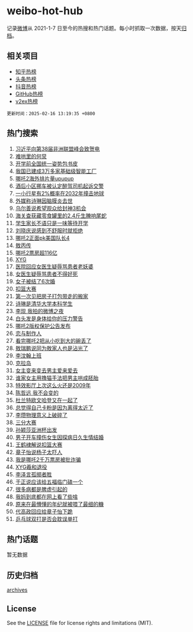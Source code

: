 # weibo-hot-hub

记录[微博](https://www.weibo.com)从 2021-1-7 日至今的热搜和热门话题。每小时抓取一次数据，按天[归档](archives)。

## 相关项目

- [知乎热榜](https://github.com/snaildev/zhihu-hot-hub)
- [头条热榜](https://github.com/snaildev/toutiao-hot-hub)
- [抖音热榜](https://github.com/snaildev/douyin-hot-hub)
- [GitHub热榜](https://github.com/snaildev/github-hot-hub)
- [v2ex热榜](https://github.com/snaildev/v2ex-hot-hub)


`更新时间：2025-02-16 13:19:35 +0800`

## 热门搜索

1. [习近平向第38届非洲联盟峰会致贺电](https://m.weibo.cn/search?containerid=100103type%3D1%26t%3D10%26q%3D%23%E4%B9%A0%E8%BF%91%E5%B9%B3%E5%90%91%E7%AC%AC38%E5%B1%8A%E9%9D%9E%E6%B4%B2%E8%81%94%E7%9B%9F%E5%B3%B0%E4%BC%9A%E8%87%B4%E8%B4%BA%E7%94%B5%23&stream_entry_id=51&isnewpage=1&extparam=seat%3D1%26pos%3D0%26filter_type%3Drealtimehot%26stream_entry_id%3D51%26c_type%3D51%26dgr%3D0%26q%3D%2523%25E4%25B9%25A0%25E8%25BF%2591%25E5%25B9%25B3%25E5%2590%2591%25E7%25AC%25AC38%25E5%25B1%258A%25E9%259D%259E%25E6%25B4%25B2%25E8%2581%2594%25E7%259B%259F%25E5%25B3%25B0%25E4%25BC%259A%25E8%2587%25B4%25E8%25B4%25BA%25E7%2594%25B5%2523%26cate%3D10103%26display_time%3D1739683174%26pre_seqid%3D173968317430908916355)
1. [难哄里的何炅](https://m.weibo.cn/search?containerid=100103type%3D1%26t%3D10%26q%3D%23%E9%9A%BE%E5%93%84%E9%87%8C%E7%9A%84%E4%BD%95%E7%82%85%23&stream_entry_id=31&isnewpage=1&extparam=seat%3D1%26dgr%3D0%26stream_entry_id%3D31%26flag%3D2%26pos%3D0%26lcate%3D5001%26realpos%3D1%26filter_type%3Drealtimehot%26c_type%3D31%26band_rank%3D1%26q%3D%2523%25E9%259A%25BE%25E5%2593%2584%25E9%2587%258C%25E7%259A%2584%25E4%25BD%2595%25E7%2582%2585%2523%26cate%3D5001%26display_time%3D1739683174%26pre_seqid%3D173968317430908916355)
1. [开学前全国统一姿势包书皮](https://m.weibo.cn/search?containerid=100103type%3D1%26t%3D10%26q%3D%23%E5%BC%80%E5%AD%A6%E5%89%8D%E5%85%A8%E5%9B%BD%E7%BB%9F%E4%B8%80%E5%A7%BF%E5%8A%BF%E5%8C%85%E4%B9%A6%E7%9A%AE%23&stream_entry_id=31&isnewpage=1&extparam=seat%3D1%26dgr%3D0%26stream_entry_id%3D31%26flag%3D1%26pos%3D1%26lcate%3D5001%26realpos%3D2%26filter_type%3Drealtimehot%26c_type%3D31%26band_rank%3D2%26q%3D%2523%25E5%25BC%2580%25E5%25AD%25A6%25E5%2589%258D%25E5%2585%25A8%25E5%259B%25BD%25E7%25BB%259F%25E4%25B8%2580%25E5%25A7%25BF%25E5%258A%25BF%25E5%258C%2585%25E4%25B9%25A6%25E7%259A%25AE%2523%26cate%3D5001%26display_time%3D1739683174%26pre_seqid%3D173968317430908916355)
1. [我国已建成3万多家基础级智能工厂](https://m.weibo.cn/search?containerid=100103type%3D1%26t%3D10%26q%3D%23%E6%88%91%E5%9B%BD%E5%B7%B2%E5%BB%BA%E6%88%903%E4%B8%87%E5%A4%9A%E5%AE%B6%E5%9F%BA%E7%A1%80%E7%BA%A7%E6%99%BA%E8%83%BD%E5%B7%A5%E5%8E%82%23&stream_entry_id=31&isnewpage=1&extparam=seat%3D1%26dgr%3D0%26stream_entry_id%3D31%26flag%3D1%26pos%3D2%26lcate%3D5001%26realpos%3D3%26filter_type%3Drealtimehot%26c_type%3D31%26band_rank%3D3%26q%3D%2523%25E6%2588%2591%25E5%259B%25BD%25E5%25B7%25B2%25E5%25BB%25BA%25E6%2588%25903%25E4%25B8%2587%25E5%25A4%259A%25E5%25AE%25B6%25E5%259F%25BA%25E7%25A1%2580%25E7%25BA%25A7%25E6%2599%25BA%25E8%2583%25BD%25E5%25B7%25A5%25E5%258E%2582%2523%26cate%3D5001%26display_time%3D1739683174%26pre_seqid%3D173968317430908916355)
1. [哪吒2海外排片量upupup](https://m.weibo.cn/search?containerid=100103type%3D1%26t%3D10%26q%3D%23%E5%93%AA%E5%90%922%E6%B5%B7%E5%A4%96%E6%8E%92%E7%89%87%E9%87%8Fupupup%23&stream_entry_id=31&isnewpage=1&extparam=seat%3D1%26dgr%3D0%26stream_entry_id%3D31%26flag%3D2%26pos%3D3%26lcate%3D5001%26realpos%3D4%26filter_type%3Drealtimehot%26c_type%3D31%26band_rank%3D4%26q%3D%2523%25E5%2593%25AA%25E5%2590%25922%25E6%25B5%25B7%25E5%25A4%2596%25E6%258E%2592%25E7%2589%2587%25E9%2587%258Fupupup%2523%26cate%3D5001%26display_time%3D1739683174%26pre_seqid%3D173968317430908916355)
1. [酒后小区挪车被认定醉驾司机起诉交警](https://m.weibo.cn/search?containerid=100103type%3D1%26t%3D10%26q%3D%23%E9%85%92%E5%90%8E%E5%B0%8F%E5%8C%BA%E6%8C%AA%E8%BD%A6%E8%A2%AB%E8%AE%A4%E5%AE%9A%E9%86%89%E9%A9%BE%E5%8F%B8%E6%9C%BA%E8%B5%B7%E8%AF%89%E4%BA%A4%E8%AD%A6%23&stream_entry_id=31&isnewpage=1&extparam=seat%3D1%26dgr%3D0%26stream_entry_id%3D31%26flag%3D0%26pos%3D4%26lcate%3D5001%26realpos%3D5%26filter_type%3Drealtimehot%26c_type%3D31%26band_rank%3D5%26q%3D%2523%25E9%2585%2592%25E5%2590%258E%25E5%25B0%258F%25E5%258C%25BA%25E6%258C%25AA%25E8%25BD%25A6%25E8%25A2%25AB%25E8%25AE%25A4%25E5%25AE%259A%25E9%2586%2589%25E9%25A9%25BE%25E5%258F%25B8%25E6%259C%25BA%25E8%25B5%25B7%25E8%25AF%2589%25E4%25BA%25A4%25E8%25AD%25A6%2523%26cate%3D5001%26display_time%3D1739683174%26pre_seqid%3D173968317430908916355)
1. [一小行星有2%概率在2032年撞击地球](https://m.weibo.cn/search?containerid=100103type%3D1%26t%3D10%26q%3D%23%E4%B8%80%E5%B0%8F%E8%A1%8C%E6%98%9F%E6%9C%892%25%E6%A6%82%E7%8E%87%E5%9C%A82032%E5%B9%B4%E6%92%9E%E5%87%BB%E5%9C%B0%E7%90%83%23&stream_entry_id=31&isnewpage=1&extparam=seat%3D1%26dgr%3D0%26stream_entry_id%3D31%26flag%3D0%26pos%3D5%26lcate%3D5001%26realpos%3D6%26filter_type%3Drealtimehot%26c_type%3D31%26band_rank%3D6%26q%3D%2523%25E4%25B8%2580%25E5%25B0%258F%25E8%25A1%258C%25E6%2598%259F%25E6%259C%25892%2525%25E6%25A6%2582%25E7%258E%2587%25E5%259C%25A82032%25E5%25B9%25B4%25E6%2592%259E%25E5%2587%25BB%25E5%259C%25B0%25E7%2590%2583%2523%26cate%3D5001%26display_time%3D1739683174%26pre_seqid%3D173968317430908916355)
1. [外媒称诗琳因脑膜炎去世](https://m.weibo.cn/search?containerid=100103type%3D1%26t%3D10%26q%3D%23%E5%A4%96%E5%AA%92%E7%A7%B0%E8%AF%97%E7%90%B3%E5%9B%A0%E8%84%91%E8%86%9C%E7%82%8E%E5%8E%BB%E4%B8%96%23&stream_entry_id=31&isnewpage=1&extparam=seat%3D1%26dgr%3D0%26stream_entry_id%3D31%26flag%3D1%26pos%3D6%26lcate%3D5001%26realpos%3D7%26filter_type%3Drealtimehot%26c_type%3D31%26band_rank%3D7%26q%3D%2523%25E5%25A4%2596%25E5%25AA%2592%25E7%25A7%25B0%25E8%25AF%2597%25E7%2590%25B3%25E5%259B%25A0%25E8%2584%2591%25E8%2586%259C%25E7%2582%258E%25E5%258E%25BB%25E4%25B8%2596%2523%26cate%3D5001%26display_time%3D1739683174%26pre_seqid%3D173968317430908916355)
1. [乌尔善说希望观众给封神3机会](https://m.weibo.cn/search?containerid=100103type%3D1%26t%3D10%26q%3D%23%E4%B9%8C%E5%B0%94%E5%96%84%E8%AF%B4%E5%B8%8C%E6%9C%9B%E8%A7%82%E4%BC%97%E7%BB%99%E5%B0%81%E7%A5%9E3%E6%9C%BA%E4%BC%9A%23&stream_entry_id=31&isnewpage=1&extparam=seat%3D1%26dgr%3D0%26stream_entry_id%3D31%26flag%3D2%26pos%3D7%26lcate%3D5001%26realpos%3D8%26filter_type%3Drealtimehot%26c_type%3D31%26band_rank%3D8%26q%3D%2523%25E4%25B9%258C%25E5%25B0%2594%25E5%2596%2584%25E8%25AF%25B4%25E5%25B8%258C%25E6%259C%259B%25E8%25A7%2582%25E4%25BC%2597%25E7%25BB%2599%25E5%25B0%2581%25E7%25A5%259E3%25E6%259C%25BA%25E4%25BC%259A%2523%26cate%3D5001%26display_time%3D1739683174%26pre_seqid%3D173968317430908916355)
1. [海关查获藏零食罐里的2.4斤生腌响尾蛇](https://m.weibo.cn/search?containerid=100103type%3D1%26t%3D10%26q%3D%23%E6%B5%B7%E5%85%B3%E6%9F%A5%E8%8E%B7%E8%97%8F%E9%9B%B6%E9%A3%9F%E7%BD%90%E9%87%8C%E7%9A%842.4%E6%96%A4%E7%94%9F%E8%85%8C%E5%93%8D%E5%B0%BE%E8%9B%87%23&stream_entry_id=31&isnewpage=1&extparam=seat%3D1%26dgr%3D0%26stream_entry_id%3D31%26flag%3D0%26pos%3D8%26lcate%3D5001%26realpos%3D9%26filter_type%3Drealtimehot%26c_type%3D31%26band_rank%3D9%26q%3D%2523%25E6%25B5%25B7%25E5%2585%25B3%25E6%259F%25A5%25E8%258E%25B7%25E8%2597%258F%25E9%259B%25B6%25E9%25A3%259F%25E7%25BD%2590%25E9%2587%258C%25E7%259A%25842.4%25E6%2596%25A4%25E7%2594%259F%25E8%2585%258C%25E5%2593%258D%25E5%25B0%25BE%25E8%259B%2587%2523%26cate%3D5001%26display_time%3D1739683174%26pre_seqid%3D173968317430908916355)
1. [学生家长不语只是一味等待开学](https://m.weibo.cn/search?containerid=100103type%3D1%26t%3D10%26q%3D%23%E5%AD%A6%E7%94%9F%E5%AE%B6%E9%95%BF%E4%B8%8D%E8%AF%AD%E5%8F%AA%E6%98%AF%E4%B8%80%E5%91%B3%E7%AD%89%E5%BE%85%E5%BC%80%E5%AD%A6%23&stream_entry_id=31&isnewpage=1&extparam=seat%3D1%26dgr%3D0%26stream_entry_id%3D31%26flag%3D1%26pos%3D9%26lcate%3D5001%26realpos%3D10%26filter_type%3Drealtimehot%26c_type%3D31%26band_rank%3D10%26q%3D%2523%25E5%25AD%25A6%25E7%2594%259F%25E5%25AE%25B6%25E9%2595%25BF%25E4%25B8%258D%25E8%25AF%25AD%25E5%258F%25AA%25E6%2598%25AF%25E4%25B8%2580%25E5%2591%25B3%25E7%25AD%2589%25E5%25BE%2585%25E5%25BC%2580%25E5%25AD%25A6%2523%26cate%3D5001%26display_time%3D1739683174%26pre_seqid%3D173968317430908916355)
1. [刘晓庆说感到不舒服时就拒绝](https://m.weibo.cn/search?containerid=100103type%3D1%26t%3D10%26q%3D%E5%88%98%E6%99%93%E5%BA%86%E8%AF%B4%E6%84%9F%E5%88%B0%E4%B8%8D%E8%88%92%E6%9C%8D%E6%97%B6%E5%B0%B1%E6%8B%92%E7%BB%9D&stream_entry_id=31&isnewpage=1&extparam=seat%3D1%26dgr%3D0%26stream_entry_id%3D31%26flag%3D0%26pos%3D10%26lcate%3D5001%26realpos%3D11%26filter_type%3Drealtimehot%26c_type%3D31%26band_rank%3D11%26q%3D%25E5%2588%2598%25E6%2599%2593%25E5%25BA%2586%25E8%25AF%25B4%25E6%2584%259F%25E5%2588%25B0%25E4%25B8%258D%25E8%2588%2592%25E6%259C%258D%25E6%2597%25B6%25E5%25B0%25B1%25E6%258B%2592%25E7%25BB%259D%26cate%3D5001%26display_time%3D1739683174%26pre_seqid%3D173968317430908916355)
1. [哪吒2正面pk美国队长4](https://m.weibo.cn/search?containerid=100103type%3D1%26t%3D10%26q%3D%23%E5%93%AA%E5%90%922%E6%AD%A3%E9%9D%A2pk%E7%BE%8E%E5%9B%BD%E9%98%9F%E9%95%BF4%23&stream_entry_id=31&isnewpage=1&extparam=seat%3D1%26dgr%3D0%26stream_entry_id%3D31%26flag%3D0%26pos%3D11%26lcate%3D5001%26realpos%3D12%26filter_type%3Drealtimehot%26c_type%3D31%26band_rank%3D12%26q%3D%2523%25E5%2593%25AA%25E5%2590%25922%25E6%25AD%25A3%25E9%259D%25A2pk%25E7%25BE%258E%25E5%259B%25BD%25E9%2598%259F%25E9%2595%25BF4%2523%26cate%3D5001%26display_time%3D1739683174%26pre_seqid%3D173968317430908916355)
1. [敖丙传](https://m.weibo.cn/search?containerid=100103type%3D1%26t%3D10%26q%3D%E6%95%96%E4%B8%99%E4%BC%A0&stream_entry_id=31&isnewpage=1&extparam=seat%3D1%26dgr%3D0%26stream_entry_id%3D31%26flag%3D0%26pos%3D12%26lcate%3D5001%26realpos%3D13%26filter_type%3Drealtimehot%26c_type%3D31%26band_rank%3D13%26q%3D%25E6%2595%2596%25E4%25B8%2599%25E4%25BC%25A0%26cate%3D5001%26display_time%3D1739683174%26pre_seqid%3D173968317430908916355)
1. [哪吒2票房超116亿](https://m.weibo.cn/search?containerid=100103type%3D1%26t%3D10%26q%3D%23%E5%93%AA%E5%90%922%E7%A5%A8%E6%88%BF%E8%B6%85116%E4%BA%BF%23&stream_entry_id=31&isnewpage=1&extparam=seat%3D1%26dgr%3D0%26stream_entry_id%3D31%26flag%3D1%26pos%3D13%26lcate%3D5001%26realpos%3D14%26filter_type%3Drealtimehot%26c_type%3D31%26band_rank%3D14%26q%3D%2523%25E5%2593%25AA%25E5%2590%25922%25E7%25A5%25A8%25E6%2588%25BF%25E8%25B6%2585116%25E4%25BA%25BF%2523%26cate%3D5001%26display_time%3D1739683174%26pre_seqid%3D173968317430908916355)
1. [XYG](https://m.weibo.cn/search?containerid=100103type%3D1%26t%3D10%26q%3DXYG&stream_entry_id=31&isnewpage=1&extparam=seat%3D1%26dgr%3D0%26stream_entry_id%3D31%26flag%3D0%26pos%3D14%26lcate%3D5001%26realpos%3D15%26filter_type%3Drealtimehot%26c_type%3D31%26band_rank%3D15%26q%3DXYG%26cate%3D5001%26display_time%3D1739683174%26pre_seqid%3D173968317430908916355)
1. [医院回应女医生疑辱骂患者老妖婆](https://m.weibo.cn/search?containerid=100103type%3D1%26t%3D10%26q%3D%23%E5%8C%BB%E9%99%A2%E5%9B%9E%E5%BA%94%E5%A5%B3%E5%8C%BB%E7%94%9F%E7%96%91%E8%BE%B1%E9%AA%82%E6%82%A3%E8%80%85%E8%80%81%E5%A6%96%E5%A9%86%23&stream_entry_id=31&isnewpage=1&extparam=seat%3D1%26dgr%3D0%26stream_entry_id%3D31%26flag%3D0%26pos%3D15%26lcate%3D5001%26realpos%3D16%26filter_type%3Drealtimehot%26c_type%3D31%26band_rank%3D16%26q%3D%2523%25E5%258C%25BB%25E9%2599%25A2%25E5%259B%259E%25E5%25BA%2594%25E5%25A5%25B3%25E5%258C%25BB%25E7%2594%259F%25E7%2596%2591%25E8%25BE%25B1%25E9%25AA%2582%25E6%2582%25A3%25E8%2580%2585%25E8%2580%2581%25E5%25A6%2596%25E5%25A9%2586%2523%26cate%3D5001%26display_time%3D1739683174%26pre_seqid%3D173968317430908916355)
1. [女医生疑辱骂患者不得好死](https://m.weibo.cn/search?containerid=100103type%3D1%26t%3D10%26q%3D%23%E5%A5%B3%E5%8C%BB%E7%94%9F%E7%96%91%E8%BE%B1%E9%AA%82%E6%82%A3%E8%80%85%E4%B8%8D%E5%BE%97%E5%A5%BD%E6%AD%BB%23&stream_entry_id=31&isnewpage=1&extparam=seat%3D1%26dgr%3D0%26stream_entry_id%3D31%26flag%3D0%26pos%3D16%26lcate%3D5001%26realpos%3D17%26filter_type%3Drealtimehot%26c_type%3D31%26band_rank%3D17%26q%3D%2523%25E5%25A5%25B3%25E5%258C%25BB%25E7%2594%259F%25E7%2596%2591%25E8%25BE%25B1%25E9%25AA%2582%25E6%2582%25A3%25E8%2580%2585%25E4%25B8%258D%25E5%25BE%2597%25E5%25A5%25BD%25E6%25AD%25BB%2523%26cate%3D5001%26display_time%3D1739683174%26pre_seqid%3D173968317430908916355)
1. [女子被结了6次婚](https://m.weibo.cn/search?containerid=100103type%3D1%26t%3D10%26q%3D%23%E5%A5%B3%E5%AD%90%E8%A2%AB%E7%BB%93%E4%BA%866%E6%AC%A1%E5%A9%9A%23&stream_entry_id=31&isnewpage=1&extparam=seat%3D1%26dgr%3D0%26stream_entry_id%3D31%26flag%3D0%26pos%3D17%26lcate%3D5001%26realpos%3D18%26filter_type%3Drealtimehot%26c_type%3D31%26band_rank%3D18%26q%3D%2523%25E5%25A5%25B3%25E5%25AD%2590%25E8%25A2%25AB%25E7%25BB%2593%25E4%25BA%25866%25E6%25AC%25A1%25E5%25A9%259A%2523%26cate%3D5001%26display_time%3D1739683174%26pre_seqid%3D173968317430908916355)
1. [扣篮大赛](https://m.weibo.cn/search?containerid=100103type%3D1%26t%3D10%26q%3D%E6%89%A3%E7%AF%AE%E5%A4%A7%E8%B5%9B&stream_entry_id=31&isnewpage=1&extparam=seat%3D1%26dgr%3D0%26stream_entry_id%3D31%26flag%3D0%26pos%3D18%26lcate%3D5001%26realpos%3D19%26filter_type%3Drealtimehot%26c_type%3D31%26band_rank%3D19%26q%3D%25E6%2589%25A3%25E7%25AF%25AE%25E5%25A4%25A7%25E8%25B5%259B%26cate%3D5001%26display_time%3D1739683174%26pre_seqid%3D173968317430908916355)
1. [第一次见把房子打包带走的搬家](https://m.weibo.cn/search?containerid=100103type%3D1%26t%3D10%26q%3D%23%E7%AC%AC%E4%B8%80%E6%AC%A1%E8%A7%81%E6%8A%8A%E6%88%BF%E5%AD%90%E6%89%93%E5%8C%85%E5%B8%A6%E8%B5%B0%E7%9A%84%E6%90%AC%E5%AE%B6%23&stream_entry_id=31&isnewpage=1&extparam=seat%3D1%26dgr%3D0%26stream_entry_id%3D31%26flag%3D0%26pos%3D19%26lcate%3D5001%26realpos%3D20%26filter_type%3Drealtimehot%26c_type%3D31%26band_rank%3D20%26q%3D%2523%25E7%25AC%25AC%25E4%25B8%2580%25E6%25AC%25A1%25E8%25A7%2581%25E6%258A%258A%25E6%2588%25BF%25E5%25AD%2590%25E6%2589%2593%25E5%258C%2585%25E5%25B8%25A6%25E8%25B5%25B0%25E7%259A%2584%25E6%2590%25AC%25E5%25AE%25B6%2523%26cate%3D5001%26display_time%3D1739683174%26pre_seqid%3D173968317430908916355)
1. [诗琳是清华大学本科学生](https://m.weibo.cn/search?containerid=100103type%3D1%26t%3D10%26q%3D%23%E8%AF%97%E7%90%B3%E6%98%AF%E6%B8%85%E5%8D%8E%E5%A4%A7%E5%AD%A6%E6%9C%AC%E7%A7%91%E5%AD%A6%E7%94%9F%23&stream_entry_id=31&isnewpage=1&extparam=seat%3D1%26dgr%3D0%26stream_entry_id%3D31%26flag%3D0%26pos%3D20%26lcate%3D5001%26realpos%3D21%26filter_type%3Drealtimehot%26c_type%3D31%26band_rank%3D21%26q%3D%2523%25E8%25AF%2597%25E7%2590%25B3%25E6%2598%25AF%25E6%25B8%2585%25E5%258D%258E%25E5%25A4%25A7%25E5%25AD%25A6%25E6%259C%25AC%25E7%25A7%2591%25E5%25AD%25A6%25E7%2594%259F%2523%26cate%3D5001%26display_time%3D1739683174%26pre_seqid%3D173968317430908916355)
1. [李现 我拍的微博之夜](https://m.weibo.cn/search?containerid=100103type%3D1%26t%3D10%26q%3D%E6%9D%8E%E7%8E%B0+%E6%88%91%E6%8B%8D%E7%9A%84%E5%BE%AE%E5%8D%9A%E4%B9%8B%E5%A4%9C&stream_entry_id=31&isnewpage=1&extparam=seat%3D1%26dgr%3D0%26stream_entry_id%3D31%26flag%3D0%26pos%3D21%26lcate%3D5001%26realpos%3D22%26filter_type%3Drealtimehot%26c_type%3D31%26band_rank%3D22%26q%3D%25E6%259D%258E%25E7%258E%25B0%2520%25E6%2588%2591%25E6%258B%258D%25E7%259A%2584%25E5%25BE%25AE%25E5%258D%259A%25E4%25B9%258B%25E5%25A4%259C%26cate%3D5001%26display_time%3D1739683174%26pre_seqid%3D173968317430908916355)
1. [白头发是身体给你的压力警告](https://m.weibo.cn/search?containerid=100103type%3D1%26t%3D10%26q%3D%23%E7%99%BD%E5%A4%B4%E5%8F%91%E6%98%AF%E8%BA%AB%E4%BD%93%E7%BB%99%E4%BD%A0%E7%9A%84%E5%8E%8B%E5%8A%9B%E8%AD%A6%E5%91%8A%23&stream_entry_id=31&isnewpage=1&extparam=seat%3D1%26dgr%3D0%26stream_entry_id%3D31%26flag%3D1%26pos%3D22%26lcate%3D5001%26realpos%3D23%26filter_type%3Drealtimehot%26c_type%3D31%26band_rank%3D23%26q%3D%2523%25E7%2599%25BD%25E5%25A4%25B4%25E5%258F%2591%25E6%2598%25AF%25E8%25BA%25AB%25E4%25BD%2593%25E7%25BB%2599%25E4%25BD%25A0%25E7%259A%2584%25E5%258E%258B%25E5%258A%259B%25E8%25AD%25A6%25E5%2591%258A%2523%26cate%3D5001%26display_time%3D1739683174%26pre_seqid%3D173968317430908916355)
1. [哪吒2版权保护公告发布](https://m.weibo.cn/search?containerid=100103type%3D1%26t%3D10%26q%3D%23%E5%93%AA%E5%90%922%E7%89%88%E6%9D%83%E4%BF%9D%E6%8A%A4%E5%85%AC%E5%91%8A%E5%8F%91%E5%B8%83%23&stream_entry_id=31&isnewpage=1&extparam=seat%3D1%26dgr%3D0%26stream_entry_id%3D31%26flag%3D1%26pos%3D23%26lcate%3D5001%26realpos%3D24%26filter_type%3Drealtimehot%26c_type%3D31%26band_rank%3D24%26q%3D%2523%25E5%2593%25AA%25E5%2590%25922%25E7%2589%2588%25E6%259D%2583%25E4%25BF%259D%25E6%258A%25A4%25E5%2585%25AC%25E5%2591%258A%25E5%258F%2591%25E5%25B8%2583%2523%26cate%3D5001%26display_time%3D1739683174%26pre_seqid%3D173968317430908916355)
1. [恋与制作人](https://m.weibo.cn/search?containerid=100103type%3D1%26t%3D10%26q%3D%E6%81%8B%E4%B8%8E%E5%88%B6%E4%BD%9C%E4%BA%BA&stream_entry_id=31&isnewpage=1&extparam=seat%3D1%26dgr%3D0%26stream_entry_id%3D31%26flag%3D1%26pos%3D24%26lcate%3D5001%26realpos%3D25%26filter_type%3Drealtimehot%26c_type%3D31%26band_rank%3D25%26q%3D%25E6%2581%258B%25E4%25B8%258E%25E5%2588%25B6%25E4%25BD%259C%25E4%25BA%25BA%26cate%3D5001%26display_time%3D1739683174%26pre_seqid%3D173968317430908916355)
1. [看完哪吒2把从小吃到大的碗丢了](https://m.weibo.cn/search?containerid=100103type%3D1%26t%3D10%26q%3D%23%E7%9C%8B%E5%AE%8C%E5%93%AA%E5%90%922%E6%8A%8A%E4%BB%8E%E5%B0%8F%E5%90%83%E5%88%B0%E5%A4%A7%E7%9A%84%E7%A2%97%E4%B8%A2%E4%BA%86%23&stream_entry_id=31&isnewpage=1&extparam=seat%3D1%26dgr%3D0%26stream_entry_id%3D31%26flag%3D1%26pos%3D25%26lcate%3D5001%26realpos%3D26%26filter_type%3Drealtimehot%26c_type%3D31%26band_rank%3D26%26q%3D%2523%25E7%259C%258B%25E5%25AE%258C%25E5%2593%25AA%25E5%2590%25922%25E6%258A%258A%25E4%25BB%258E%25E5%25B0%258F%25E5%2590%2583%25E5%2588%25B0%25E5%25A4%25A7%25E7%259A%2584%25E7%25A2%2597%25E4%25B8%25A2%25E4%25BA%2586%2523%26cate%3D5001%26display_time%3D1739683174%26pre_seqid%3D173968317430908916355)
1. [敖瑞鹏说同为敖家人也是沾光了](https://m.weibo.cn/search?containerid=100103type%3D1%26t%3D10%26q%3D%E6%95%96%E7%91%9E%E9%B9%8F%E8%AF%B4%E5%90%8C%E4%B8%BA%E6%95%96%E5%AE%B6%E4%BA%BA%E4%B9%9F%E6%98%AF%E6%B2%BE%E5%85%89%E4%BA%86&stream_entry_id=31&isnewpage=1&extparam=seat%3D1%26dgr%3D0%26stream_entry_id%3D31%26flag%3D1%26pos%3D26%26lcate%3D5001%26realpos%3D27%26filter_type%3Drealtimehot%26c_type%3D31%26band_rank%3D27%26q%3D%25E6%2595%2596%25E7%2591%259E%25E9%25B9%258F%25E8%25AF%25B4%25E5%2590%258C%25E4%25B8%25BA%25E6%2595%2596%25E5%25AE%25B6%25E4%25BA%25BA%25E4%25B9%259F%25E6%2598%25AF%25E6%25B2%25BE%25E5%2585%2589%25E4%25BA%2586%26cate%3D5001%26display_time%3D1739683174%26pre_seqid%3D173968317430908916355)
1. [李汶翰上班](https://m.weibo.cn/search?containerid=100103type%3D1%26t%3D10%26q%3D%E6%9D%8E%E6%B1%B6%E7%BF%B0%E4%B8%8A%E7%8F%AD&stream_entry_id=31&isnewpage=1&extparam=seat%3D1%26dgr%3D0%26stream_entry_id%3D31%26flag%3D1%26pos%3D27%26lcate%3D5001%26realpos%3D28%26filter_type%3Drealtimehot%26c_type%3D31%26band_rank%3D28%26q%3D%25E6%259D%258E%25E6%25B1%25B6%25E7%25BF%25B0%25E4%25B8%258A%25E7%258F%25AD%26cate%3D5001%26display_time%3D1739683174%26pre_seqid%3D173968317430908916355)
1. [克拉岛](https://m.weibo.cn/search?containerid=100103type%3D1%26t%3D10%26q%3D%E5%85%8B%E6%8B%89%E5%B2%9B&stream_entry_id=31&isnewpage=1&extparam=seat%3D1%26dgr%3D0%26stream_entry_id%3D31%26flag%3D1%26pos%3D28%26lcate%3D5001%26realpos%3D29%26filter_type%3Drealtimehot%26c_type%3D31%26band_rank%3D29%26q%3D%25E5%2585%258B%25E6%258B%2589%25E5%25B2%259B%26cate%3D5001%26display_time%3D1739683174%26pre_seqid%3D173968317430908916355)
1. [女主变来变去男主爱来爱去](https://m.weibo.cn/search?containerid=100103type%3D1%26t%3D10%26q%3D%E5%A5%B3%E4%B8%BB%E5%8F%98%E6%9D%A5%E5%8F%98%E5%8E%BB%E7%94%B7%E4%B8%BB%E7%88%B1%E6%9D%A5%E7%88%B1%E5%8E%BB&stream_entry_id=31&isnewpage=1&extparam=seat%3D1%26dgr%3D0%26stream_entry_id%3D31%26flag%3D1%26pos%3D29%26lcate%3D5001%26realpos%3D30%26filter_type%3Drealtimehot%26c_type%3D31%26band_rank%3D30%26q%3D%25E5%25A5%25B3%25E4%25B8%25BB%25E5%258F%2598%25E6%259D%25A5%25E5%258F%2598%25E5%258E%25BB%25E7%2594%25B7%25E4%25B8%25BB%25E7%2588%25B1%25E6%259D%25A5%25E7%2588%25B1%25E5%258E%25BB%26cate%3D5001%26display_time%3D1739683174%26pre_seqid%3D173968317430908916355)
1. [谁家女主用撸猫手法把男主哄成胚胎](https://m.weibo.cn/search?containerid=100103type%3D1%26t%3D10%26q%3D%E8%B0%81%E5%AE%B6%E5%A5%B3%E4%B8%BB%E7%94%A8%E6%92%B8%E7%8C%AB%E6%89%8B%E6%B3%95%E6%8A%8A%E7%94%B7%E4%B8%BB%E5%93%84%E6%88%90%E8%83%9A%E8%83%8E&stream_entry_id=31&isnewpage=1&extparam=seat%3D1%26dgr%3D0%26stream_entry_id%3D31%26flag%3D1%26pos%3D30%26lcate%3D5001%26realpos%3D31%26filter_type%3Drealtimehot%26c_type%3D31%26band_rank%3D31%26q%3D%25E8%25B0%2581%25E5%25AE%25B6%25E5%25A5%25B3%25E4%25B8%25BB%25E7%2594%25A8%25E6%2592%25B8%25E7%258C%25AB%25E6%2589%258B%25E6%25B3%2595%25E6%258A%258A%25E7%2594%25B7%25E4%25B8%25BB%25E5%2593%2584%25E6%2588%2590%25E8%2583%259A%25E8%2583%258E%26cate%3D5001%26display_time%3D1739683174%26pre_seqid%3D173968317430908916355)
1. [特效影厅上次这么火还是2009年](https://m.weibo.cn/search?containerid=100103type%3D1%26t%3D10%26q%3D%23%E7%89%B9%E6%95%88%E5%BD%B1%E5%8E%85%E4%B8%8A%E6%AC%A1%E8%BF%99%E4%B9%88%E7%81%AB%E8%BF%98%E6%98%AF2009%E5%B9%B4%23&stream_entry_id=31&isnewpage=1&extparam=seat%3D1%26dgr%3D0%26stream_entry_id%3D31%26flag%3D1%26pos%3D31%26lcate%3D5001%26realpos%3D32%26filter_type%3Drealtimehot%26c_type%3D31%26band_rank%3D32%26q%3D%2523%25E7%2589%25B9%25E6%2595%2588%25E5%25BD%25B1%25E5%258E%2585%25E4%25B8%258A%25E6%25AC%25A1%25E8%25BF%2599%25E4%25B9%2588%25E7%2581%25AB%25E8%25BF%2598%25E6%2598%25AF2009%25E5%25B9%25B4%2523%26cate%3D5001%26display_time%3D1739683174%26pre_seqid%3D173968317430908916355)
1. [陈哲远 我不会变的](https://m.weibo.cn/search?containerid=100103type%3D1%26t%3D10%26q%3D%E9%99%88%E5%93%B2%E8%BF%9C+%E6%88%91%E4%B8%8D%E4%BC%9A%E5%8F%98%E7%9A%84&stream_entry_id=31&isnewpage=1&extparam=seat%3D1%26dgr%3D0%26stream_entry_id%3D31%26flag%3D1%26pos%3D32%26lcate%3D5001%26realpos%3D33%26filter_type%3Drealtimehot%26c_type%3D31%26band_rank%3D33%26q%3D%25E9%2599%2588%25E5%2593%25B2%25E8%25BF%259C%2520%25E6%2588%2591%25E4%25B8%258D%25E4%25BC%259A%25E5%258F%2598%25E7%259A%2584%26cate%3D5001%26display_time%3D1739683174%26pre_seqid%3D173968317430908916355)
1. [杜兰特欧文哈登又在一起了](https://m.weibo.cn/search?containerid=100103type%3D1%26t%3D10%26q%3D%23%E6%9D%9C%E5%85%B0%E7%89%B9%E6%AC%A7%E6%96%87%E5%93%88%E7%99%BB%E5%8F%88%E5%9C%A8%E4%B8%80%E8%B5%B7%E4%BA%86%23&stream_entry_id=31&isnewpage=1&extparam=seat%3D1%26dgr%3D0%26stream_entry_id%3D31%26flag%3D0%26pos%3D33%26lcate%3D5001%26realpos%3D34%26filter_type%3Drealtimehot%26c_type%3D31%26band_rank%3D34%26q%3D%2523%25E6%259D%259C%25E5%2585%25B0%25E7%2589%25B9%25E6%25AC%25A7%25E6%2596%2587%25E5%2593%2588%25E7%2599%25BB%25E5%258F%2588%25E5%259C%25A8%25E4%25B8%2580%25E8%25B5%25B7%25E4%25BA%2586%2523%26cate%3D5001%26display_time%3D1739683174%26pre_seqid%3D173968317430908916355)
1. [总觉得自己卡粉是因为离得太近了](https://m.weibo.cn/search?containerid=100103type%3D1%26t%3D10%26q%3D%23%E6%80%BB%E8%A7%89%E5%BE%97%E8%87%AA%E5%B7%B1%E5%8D%A1%E7%B2%89%E6%98%AF%E5%9B%A0%E4%B8%BA%E7%A6%BB%E5%BE%97%E5%A4%AA%E8%BF%91%E4%BA%86%23&stream_entry_id=31&isnewpage=1&extparam=seat%3D1%26dgr%3D0%26stream_entry_id%3D31%26flag%3D1%26pos%3D34%26lcate%3D5001%26realpos%3D35%26filter_type%3Drealtimehot%26c_type%3D31%26band_rank%3D35%26q%3D%2523%25E6%2580%25BB%25E8%25A7%2589%25E5%25BE%2597%25E8%2587%25AA%25E5%25B7%25B1%25E5%258D%25A1%25E7%25B2%2589%25E6%2598%25AF%25E5%259B%25A0%25E4%25B8%25BA%25E7%25A6%25BB%25E5%25BE%2597%25E5%25A4%25AA%25E8%25BF%2591%25E4%25BA%2586%2523%26cate%3D5001%26display_time%3D1739683174%26pre_seqid%3D173968317430908916355)
1. [李瓒物理意义上破碎了](https://m.weibo.cn/search?containerid=100103type%3D1%26t%3D10%26q%3D%E6%9D%8E%E7%93%92%E7%89%A9%E7%90%86%E6%84%8F%E4%B9%89%E4%B8%8A%E7%A0%B4%E7%A2%8E%E4%BA%86&stream_entry_id=31&isnewpage=1&extparam=seat%3D1%26dgr%3D0%26stream_entry_id%3D31%26flag%3D1%26pos%3D35%26lcate%3D5001%26realpos%3D36%26filter_type%3Drealtimehot%26c_type%3D31%26band_rank%3D36%26q%3D%25E6%259D%258E%25E7%2593%2592%25E7%2589%25A9%25E7%2590%2586%25E6%2584%258F%25E4%25B9%2589%25E4%25B8%258A%25E7%25A0%25B4%25E7%25A2%258E%25E4%25BA%2586%26cate%3D5001%26display_time%3D1739683174%26pre_seqid%3D173968317430908916355)
1. [三分大赛](https://m.weibo.cn/search?containerid=100103type%3D1%26t%3D10%26q%3D%E4%B8%89%E5%88%86%E5%A4%A7%E8%B5%9B&stream_entry_id=31&isnewpage=1&extparam=seat%3D1%26dgr%3D0%26stream_entry_id%3D31%26flag%3D0%26pos%3D36%26lcate%3D5001%26realpos%3D37%26filter_type%3Drealtimehot%26c_type%3D31%26band_rank%3D37%26q%3D%25E4%25B8%2589%25E5%2588%2586%25E5%25A4%25A7%25E8%25B5%259B%26cate%3D5001%26display_time%3D1739683174%26pre_seqid%3D173968317430908916355)
1. [孙颖莎亚洲杯出发](https://m.weibo.cn/search?containerid=100103type%3D1%26t%3D10%26q%3D%23%E5%AD%99%E9%A2%96%E8%8E%8E%E4%BA%9A%E6%B4%B2%E6%9D%AF%E5%87%BA%E5%8F%91%23&stream_entry_id=31&isnewpage=1&extparam=seat%3D1%26dgr%3D0%26stream_entry_id%3D31%26flag%3D1%26pos%3D37%26lcate%3D5001%26realpos%3D38%26filter_type%3Drealtimehot%26c_type%3D31%26band_rank%3D38%26q%3D%2523%25E5%25AD%2599%25E9%25A2%2596%25E8%258E%258E%25E4%25BA%259A%25E6%25B4%25B2%25E6%259D%25AF%25E5%2587%25BA%25E5%258F%2591%2523%26cate%3D5001%26display_time%3D1739683174%26pre_seqid%3D173968317430908916355)
1. [男子开车撞伤女生因探病日久生情结婚](https://m.weibo.cn/search?containerid=100103type%3D1%26t%3D10%26q%3D%23%E7%94%B7%E5%AD%90%E5%BC%80%E8%BD%A6%E6%92%9E%E4%BC%A4%E5%A5%B3%E7%94%9F%E5%9B%A0%E6%8E%A2%E7%97%85%E6%97%A5%E4%B9%85%E7%94%9F%E6%83%85%E7%BB%93%E5%A9%9A%23&stream_entry_id=31&isnewpage=1&extparam=seat%3D1%26dgr%3D0%26stream_entry_id%3D31%26flag%3D0%26pos%3D38%26lcate%3D5001%26realpos%3D39%26filter_type%3Drealtimehot%26c_type%3D31%26band_rank%3D39%26q%3D%2523%25E7%2594%25B7%25E5%25AD%2590%25E5%25BC%2580%25E8%25BD%25A6%25E6%2592%259E%25E4%25BC%25A4%25E5%25A5%25B3%25E7%2594%259F%25E5%259B%25A0%25E6%258E%25A2%25E7%2597%2585%25E6%2597%25A5%25E4%25B9%2585%25E7%2594%259F%25E6%2583%2585%25E7%25BB%2593%25E5%25A9%259A%2523%26cate%3D5001%26display_time%3D1739683174%26pre_seqid%3D173968317430908916355)
1. [王鹤棣解说扣篮大赛](https://m.weibo.cn/search?containerid=100103type%3D1%26t%3D10%26q%3D%23%E7%8E%8B%E9%B9%A4%E6%A3%A3%E8%A7%A3%E8%AF%B4%E6%89%A3%E7%AF%AE%E5%A4%A7%E8%B5%9B%23&stream_entry_id=31&isnewpage=1&extparam=seat%3D1%26dgr%3D0%26stream_entry_id%3D31%26flag%3D1%26pos%3D39%26lcate%3D5001%26realpos%3D40%26filter_type%3Drealtimehot%26c_type%3D31%26band_rank%3D40%26q%3D%2523%25E7%258E%258B%25E9%25B9%25A4%25E6%25A3%25A3%25E8%25A7%25A3%25E8%25AF%25B4%25E6%2589%25A3%25E7%25AF%25AE%25E5%25A4%25A7%25E8%25B5%259B%2523%26cate%3D5001%26display_time%3D1739683174%26pre_seqid%3D173968317430908916355)
1. [章子怡说杨子太吓人](https://m.weibo.cn/search?containerid=100103type%3D1%26t%3D10%26q%3D%23%E7%AB%A0%E5%AD%90%E6%80%A1%E8%AF%B4%E6%9D%A8%E5%AD%90%E5%A4%AA%E5%90%93%E4%BA%BA%23&stream_entry_id=31&isnewpage=1&extparam=seat%3D1%26dgr%3D0%26stream_entry_id%3D31%26flag%3D0%26pos%3D40%26lcate%3D5001%26realpos%3D41%26filter_type%3Drealtimehot%26c_type%3D31%26band_rank%3D41%26q%3D%2523%25E7%25AB%25A0%25E5%25AD%2590%25E6%2580%25A1%25E8%25AF%25B4%25E6%259D%25A8%25E5%25AD%2590%25E5%25A4%25AA%25E5%2590%2593%25E4%25BA%25BA%2523%26cate%3D5001%26display_time%3D1739683174%26pre_seqid%3D173968317430908916355)
1. [我是哪吒2千万票房被批诈骗](https://m.weibo.cn/search?containerid=100103type%3D1%26t%3D10%26q%3D%23%E6%88%91%E6%98%AF%E5%93%AA%E5%90%922%E5%8D%83%E4%B8%87%E7%A5%A8%E6%88%BF%E8%A2%AB%E6%89%B9%E8%AF%88%E9%AA%97%23&stream_entry_id=31&isnewpage=1&extparam=seat%3D1%26dgr%3D0%26stream_entry_id%3D31%26flag%3D0%26pos%3D41%26lcate%3D5001%26realpos%3D42%26filter_type%3Drealtimehot%26c_type%3D31%26band_rank%3D42%26q%3D%2523%25E6%2588%2591%25E6%2598%25AF%25E5%2593%25AA%25E5%2590%25922%25E5%258D%2583%25E4%25B8%2587%25E7%25A5%25A8%25E6%2588%25BF%25E8%25A2%25AB%25E6%2589%25B9%25E8%25AF%2588%25E9%25AA%2597%2523%26cate%3D5001%26display_time%3D1739683174%26pre_seqid%3D173968317430908916355)
1. [XYG羲和退役](https://m.weibo.cn/search?containerid=100103type%3D1%26t%3D10%26q%3D%23XYG%E7%BE%B2%E5%92%8C%E9%80%80%E5%BD%B9%23&stream_entry_id=31&isnewpage=1&extparam=seat%3D1%26dgr%3D0%26stream_entry_id%3D31%26flag%3D1%26pos%3D42%26lcate%3D5001%26realpos%3D43%26filter_type%3Drealtimehot%26c_type%3D31%26band_rank%3D43%26q%3D%2523XYG%25E7%25BE%25B2%25E5%2592%258C%25E9%2580%2580%25E5%25BD%25B9%2523%26cate%3D5001%26display_time%3D1739683174%26pre_seqid%3D173968317430908916355)
1. [李泽言孤掷者胜](https://m.weibo.cn/search?containerid=100103type%3D1%26t%3D10%26q%3D%E6%9D%8E%E6%B3%BD%E8%A8%80%E5%AD%A4%E6%8E%B7%E8%80%85%E8%83%9C&stream_entry_id=31&isnewpage=1&extparam=seat%3D1%26dgr%3D0%26stream_entry_id%3D31%26flag%3D1%26pos%3D43%26lcate%3D5001%26realpos%3D44%26filter_type%3Drealtimehot%26c_type%3D31%26band_rank%3D44%26q%3D%25E6%259D%258E%25E6%25B3%25BD%25E8%25A8%2580%25E5%25AD%25A4%25E6%258E%25B7%25E8%2580%2585%25E8%2583%259C%26cate%3D5001%26display_time%3D1739683174%26pre_seqid%3D173968317430908916355)
1. [于正说应该给五福临门磕一个](https://m.weibo.cn/search?containerid=100103type%3D1%26t%3D10%26q%3D%23%E4%BA%8E%E6%AD%A3%E8%AF%B4%E5%BA%94%E8%AF%A5%E7%BB%99%E4%BA%94%E7%A6%8F%E4%B8%B4%E9%97%A8%E7%A3%95%E4%B8%80%E4%B8%AA%23&stream_entry_id=31&isnewpage=1&extparam=seat%3D1%26dgr%3D0%26stream_entry_id%3D31%26flag%3D1%26pos%3D44%26lcate%3D5001%26realpos%3D45%26filter_type%3Drealtimehot%26c_type%3D31%26band_rank%3D45%26q%3D%2523%25E4%25BA%258E%25E6%25AD%25A3%25E8%25AF%25B4%25E5%25BA%2594%25E8%25AF%25A5%25E7%25BB%2599%25E4%25BA%2594%25E7%25A6%258F%25E4%25B8%25B4%25E9%2597%25A8%25E7%25A3%2595%25E4%25B8%2580%25E4%25B8%25AA%2523%26cate%3D5001%26display_time%3D1739683174%26pre_seqid%3D173968317430908916355)
1. [很多病都是脾虚引起的](https://m.weibo.cn/search?containerid=100103type%3D1%26t%3D10%26q%3D%23%E5%BE%88%E5%A4%9A%E7%97%85%E9%83%BD%E6%98%AF%E8%84%BE%E8%99%9A%E5%BC%95%E8%B5%B7%E7%9A%84%23&stream_entry_id=31&isnewpage=1&extparam=seat%3D1%26dgr%3D0%26stream_entry_id%3D31%26flag%3D1%26pos%3D45%26lcate%3D5001%26realpos%3D46%26filter_type%3Drealtimehot%26c_type%3D31%26band_rank%3D46%26q%3D%2523%25E5%25BE%2588%25E5%25A4%259A%25E7%2597%2585%25E9%2583%25BD%25E6%2598%25AF%25E8%2584%25BE%25E8%2599%259A%25E5%25BC%2595%25E8%25B5%25B7%25E7%259A%2584%2523%26cate%3D5001%26display_time%3D1739683174%26pre_seqid%3D173968317430908916355)
1. [我妈到底都在网上看了些啥](https://m.weibo.cn/search?containerid=100103type%3D1%26t%3D10%26q%3D%23%E6%88%91%E5%A6%88%E5%88%B0%E5%BA%95%E9%83%BD%E5%9C%A8%E7%BD%91%E4%B8%8A%E7%9C%8B%E4%BA%86%E4%BA%9B%E5%95%A5%23&stream_entry_id=31&isnewpage=1&extparam=seat%3D1%26dgr%3D0%26stream_entry_id%3D31%26flag%3D1%26pos%3D46%26lcate%3D5001%26realpos%3D47%26filter_type%3Drealtimehot%26c_type%3D31%26band_rank%3D47%26q%3D%2523%25E6%2588%2591%25E5%25A6%2588%25E5%2588%25B0%25E5%25BA%2595%25E9%2583%25BD%25E5%259C%25A8%25E7%25BD%2591%25E4%25B8%258A%25E7%259C%258B%25E4%25BA%2586%25E4%25BA%259B%25E5%2595%25A5%2523%26cate%3D5001%26display_time%3D1739683174%26pre_seqid%3D173968317430908916355)
1. [原来在最懵懂的年纪就被喂了最细的糠](https://m.weibo.cn/search?containerid=100103type%3D1%26t%3D10%26q%3D%23%E5%8E%9F%E6%9D%A5%E5%9C%A8%E6%9C%80%E6%87%B5%E6%87%82%E7%9A%84%E5%B9%B4%E7%BA%AA%E5%B0%B1%E8%A2%AB%E5%96%82%E4%BA%86%E6%9C%80%E7%BB%86%E7%9A%84%E7%B3%A0%23&stream_entry_id=31&isnewpage=1&extparam=seat%3D1%26dgr%3D0%26stream_entry_id%3D31%26flag%3D1%26pos%3D47%26lcate%3D5001%26realpos%3D48%26filter_type%3Drealtimehot%26c_type%3D31%26band_rank%3D48%26q%3D%2523%25E5%258E%259F%25E6%259D%25A5%25E5%259C%25A8%25E6%259C%2580%25E6%2587%25B5%25E6%2587%2582%25E7%259A%2584%25E5%25B9%25B4%25E7%25BA%25AA%25E5%25B0%25B1%25E8%25A2%25AB%25E5%2596%2582%25E4%25BA%2586%25E6%259C%2580%25E7%25BB%2586%25E7%259A%2584%25E7%25B3%25A0%2523%26cate%3D5001%26display_time%3D1739683174%26pre_seqid%3D173968317430908916355)
1. [代高政回应给章子怡下跪](https://m.weibo.cn/search?containerid=100103type%3D1%26t%3D10%26q%3D%E4%BB%A3%E9%AB%98%E6%94%BF%E5%9B%9E%E5%BA%94%E7%BB%99%E7%AB%A0%E5%AD%90%E6%80%A1%E4%B8%8B%E8%B7%AA&stream_entry_id=31&isnewpage=1&extparam=seat%3D1%26dgr%3D0%26stream_entry_id%3D31%26flag%3D0%26pos%3D48%26lcate%3D5001%26realpos%3D49%26filter_type%3Drealtimehot%26c_type%3D31%26band_rank%3D49%26q%3D%25E4%25BB%25A3%25E9%25AB%2598%25E6%2594%25BF%25E5%259B%259E%25E5%25BA%2594%25E7%25BB%2599%25E7%25AB%25A0%25E5%25AD%2590%25E6%2580%25A1%25E4%25B8%258B%25E8%25B7%25AA%26cate%3D5001%26display_time%3D1739683174%26pre_seqid%3D173968317430908916355)
1. [乒乓球双打是否会耽误单打](https://m.weibo.cn/search?containerid=100103type%3D1%26t%3D10%26q%3D%23%E4%B9%92%E4%B9%93%E7%90%83%E5%8F%8C%E6%89%93%E6%98%AF%E5%90%A6%E4%BC%9A%E8%80%BD%E8%AF%AF%E5%8D%95%E6%89%93%23&stream_entry_id=31&isnewpage=1&extparam=seat%3D1%26dgr%3D0%26stream_entry_id%3D31%26flag%3D1%26pos%3D49%26lcate%3D5001%26realpos%3D50%26filter_type%3Drealtimehot%26c_type%3D31%26band_rank%3D50%26q%3D%2523%25E4%25B9%2592%25E4%25B9%2593%25E7%2590%2583%25E5%258F%258C%25E6%2589%2593%25E6%2598%25AF%25E5%2590%25A6%25E4%25BC%259A%25E8%2580%25BD%25E8%25AF%25AF%25E5%258D%2595%25E6%2589%2593%2523%26cate%3D5001%26display_time%3D1739683174%26pre_seqid%3D173968317430908916355)

## 热门话题

暂无数据

## 历史归档

[archives](archives)

## License

See the [LICENSE](LICENSE) file for license rights and limitations (MIT).
